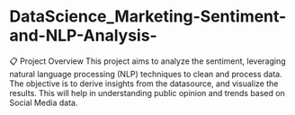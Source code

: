 # DataScience_Marketing-Sentiment-and-NLP-Analysis-
📋 Project Overview This project aims to analyze the sentiment, leveraging natural language processing (NLP) techniques to clean and process data. The objective is to derive insights from the datasource, and visualize the results. This will help in understanding public opinion and trends based on Social Media data.
